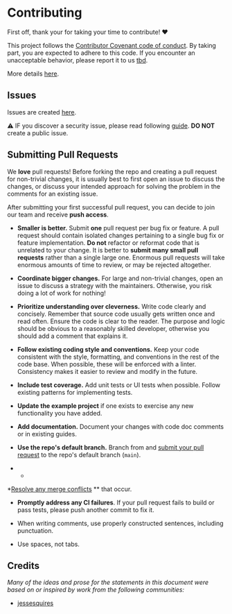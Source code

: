# Contributing

First off, thank your for taking your time to contribute! :heart:

This project follows the [Contributor Covenant code of conduct](https://www.contributor-covenant.org/).
By taking part, you are expected to adhere to this code. If you encounter
an unacceptable behavior, please report it to us
[tbd](mailto:tbd).

More details [here](CODE_OF_CONDUCT.md).

## Issues

Issues are created [here](https://github.com/Marcel2603/ldap-password-change/issues/new).

:warning: IF you discover a security issue, please read
following [guide](SECURITY.md). **DO NOT** create a public
issue.

## Submitting Pull Requests

We **love** pull requests! Before forking the repo and
creating a pull request for non-trivial changes, it
is usually best to first open an issue to discuss the
changes, or discuss your intended approach for solving the
problem in the comments for an existing issue.

After submitting your first successful pull request, you can
decide to join our team and receive **push access**.

- **Smaller is better.** Submit **one** pull request per bug fix or feature. A pull request should contain isolated
  changes pertaining to a single bug fix or feature implementation. **Do not** refactor or reformat code that is
  unrelated to your change. It is better to **submit many small pull requests** rather than a single large one. Enormous
  pull requests will take enormous amounts of time to review, or may be rejected altogether.

- **Coordinate bigger changes.** For large and non-trivial changes, open an issue to discuss a strategy with the
  maintainers. Otherwise, you risk doing a lot of work for nothing!

- **Prioritize understanding over cleverness.** Write code clearly and concisely. Remember that source code usually gets
  written once and read often. Ensure the code is clear to the reader. The purpose and logic should be obvious to a
  reasonably skilled developer, otherwise you should add a comment that explains it.

- **Follow existing coding style and conventions.** Keep your code consistent with the style, formatting, and
  conventions in the rest of the code base. When possible, these will be enforced with a linter. Consistency makes it
  easier to review and modify in the future.

- **Include test coverage.** Add unit tests or UI tests when possible. Follow existing patterns for implementing tests.

- **Update the example project** if one exists to exercise any new functionality you have added.

- **Add documentation.** Document your changes with code doc comments or in existing guides.

- **Use the repo's default branch.** Branch from
  and [submit your pull request](https://help.github.com/en/github/collaborating-with-issues-and-pull-requests/creating-a-pull-request-from-a-fork)
  to the repo's default branch (`main`).

-
    *
*[Resolve any merge conflicts](https://help.github.com/en/github/collaborating-with-issues-and-pull-requests/resolving-a-merge-conflict-on-github)
** that occur.

- **Promptly address any CI failures**. If your pull request fails to build or pass tests, please push another commit to
  fix it.

- When writing comments, use properly constructed sentences, including punctuation.

- Use spaces, not tabs.

## Credits

*Many of the ideas and prose for the statements in this document were based on or inspired by work from the following
communities:*

- [jessesquires](https://github.com/jessesquires/.github/blob/main/CONTRIBUTING.md#repeat-submitting-pull-requests)
